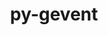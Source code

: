 ---
title: "py-gevent"
layout: cache
categories: [package, v0.18.0]
meta: {"versions": ["1.5.0", "21.12.0"], "compilers": ["gcc@=7.5.0"], "oss": ["ubuntu18.04"], "platforms": ["linux"], "targets": ["x86_64"], "stacks": ["data-vis-sdk", "e4s", "root"], "num_specs": 3, "num_specs_by_stack": {"root": 3, "data-vis-sdk": 1, "e4s": 2}}
spec_details: [{"hash": "k3q7rskqgvmisliqxgaaxmg57epsddu7", "compiler": "gcc@=7.5.0", "versions": ["1.5.0"], "os": "ubuntu18.04", "platform": "linux", "target": "x86_64", "variants": [], "stacks": ["root", "data-vis-sdk"], "size": "-", "tarball": "https://binaries.spack.io/v0.18.0/build_cache/linux-ubuntu18.04-x86_64/gcc-7.5.0/py-gevent-1.5.0/linux-ubuntu18.04-x86_64-gcc-7.5.0-py-gevent-1.5.0-k3q7rskqgvmisliqxgaaxmg57epsddu7.spack"}, {"hash": "gj65o5re5fngm2hidppza4v4abzklzet", "compiler": "gcc@=7.5.0", "versions": ["21.12.0"], "os": "ubuntu18.04", "platform": "linux", "target": "x86_64", "variants": [], "stacks": ["e4s", "root"], "size": "-", "tarball": "https://binaries.spack.io/v0.18.0/build_cache/linux-ubuntu18.04-x86_64/gcc-7.5.0/py-gevent-21.12.0/linux-ubuntu18.04-x86_64-gcc-7.5.0-py-gevent-21.12.0-gj65o5re5fngm2hidppza4v4abzklzet.spack"}, {"hash": "gl33svobc4ip5ki3rgpxdxz6e6sb7f6m", "compiler": "gcc@=7.5.0", "versions": ["1.5.0"], "os": "ubuntu18.04", "platform": "linux", "target": "x86_64", "variants": [], "stacks": ["e4s", "root"], "size": "-", "tarball": "https://binaries.spack.io/v0.18.0/build_cache/linux-ubuntu18.04-x86_64/gcc-7.5.0/py-gevent-1.5.0/linux-ubuntu18.04-x86_64-gcc-7.5.0-py-gevent-1.5.0-gl33svobc4ip5ki3rgpxdxz6e6sb7f6m.spack"}]
---